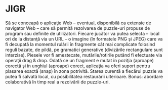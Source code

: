 # JIGR
Să se conceapă o aplicaţie Web – eventual, disponibilă ca extensie de navigator Web – care să permită rezolvarea de puzzle-uri propuse de program sau definite de utilizatori. Fiecare jucător va putea selecta – local ori de la distanţă via un URL – o imagine (în formatele PNG şi JPEG) care va fi decupată la momentul rulării în fragmente cât mai complicate folosind reguli bazate, de pildă, pe gramatici generative (divizările rectangulare sunt interzise). Piesele vor fi amestecate, mutările/rotirile putând fi efectuate via operaţii drag & drop. Odată ce un fragment e mutat în poziţia (aproape) corectă şi în unghiul (aproape) corect, aplicaţia va oferi suport pentru plasarea exactă (snap) în zona potrivită. Starea curentă a fiecărui puzzle va putea fi salvată local, cu posibilitatea restaurării ulterioare. Bonus: abordare colaborativă în timp real a rezolvării de puzzle-uri.
